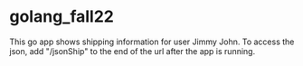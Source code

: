 # golang_fall22
This go app shows shipping information for user Jimmy John. To access the json, add "/jsonShip" to the end of the url after the app is running.

